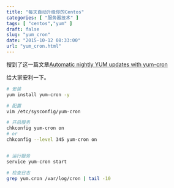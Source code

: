 ```yaml
---
title: "每天自动升级你的Centos"
categories: [ "服务器技术" ]
tags: [ "centos","yum" ]
draft: false
slug: "yum_cron"
date: "2015-10-12 08:33:00"
url: "yum_cron.html"
---
```


搜到了这一篇文章[Automatic nightly YUM updates with yum-cron][1]

给大家安利一下。

```bash
# 安装
yum install yum-cron -y

# 配置
vim /etc/sysconfig/yum-cron

# 开启服务
chkconfig yum-cron on
# or
chkconfig --level 345 yum-cron on


# 运行服务
service yum-cron start

# 检查日志
grep yum.cron /var/log/cron | tail -10
```


  [1]: https://community.centminmod.com/threads/automatic-nightly-yum-updates-with-yum-cron.1507/